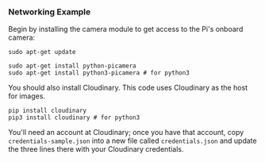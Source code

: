 ### Networking Example

Begin by installing the camera module to get access to the Pi's onboard camera:

```
sudo apt-get update

sudo apt-get install python-picamera
sudo apt-get install python3-picamera # for python3
```

You should also install Cloudinary. This code uses Cloudinary as the host for images.

```
pip install cloudinary
pip3 install cloudinary # for python3
```

You'll need an account at Cloudinary; once you have that account, copy `credentials-sample.json` into a new file called `credentials.json` and update the three lines there with your Cloudinary credentials.